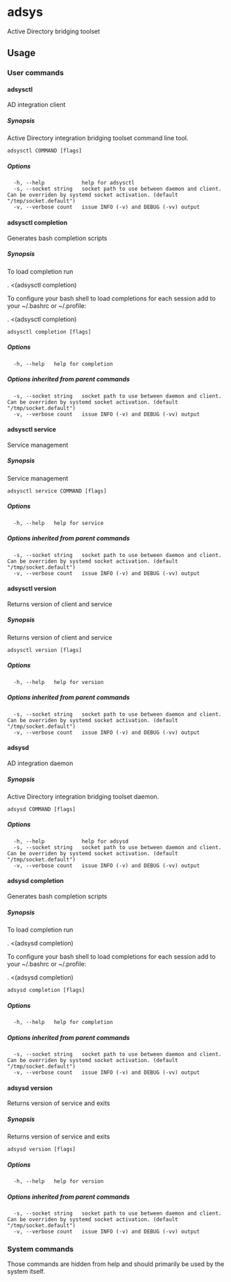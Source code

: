 # adsys
Active Directory bridging toolset

## Usage

### User commands

#### adsysctl

AD integration client

##### Synopsis

Active Directory integration bridging toolset command line tool.

```
adsysctl COMMAND [flags]
```

##### Options

```
  -h, --help            help for adsysctl
  -s, --socket string   socket path to use between daemon and client. Can be overriden by systemd socket activation. (default "/tmp/socket.default")
  -v, --verbose count   issue INFO (-v) and DEBUG (-vv) output
```

#### adsysctl completion

Generates bash completion scripts

##### Synopsis

To load completion run

. <(adsysctl completion)

To configure your bash shell to load completions for each session add to your ~/.bashrc or ~/.profile:

. <(adsysctl completion)


```
adsysctl completion [flags]
```

##### Options

```
  -h, --help   help for completion
```

##### Options inherited from parent commands

```
  -s, --socket string   socket path to use between daemon and client. Can be overriden by systemd socket activation. (default "/tmp/socket.default")
  -v, --verbose count   issue INFO (-v) and DEBUG (-vv) output
```

#### adsysctl service

Service management

##### Synopsis

Service management

```
adsysctl service COMMAND [flags]
```

##### Options

```
  -h, --help   help for service
```

##### Options inherited from parent commands

```
  -s, --socket string   socket path to use between daemon and client. Can be overriden by systemd socket activation. (default "/tmp/socket.default")
  -v, --verbose count   issue INFO (-v) and DEBUG (-vv) output
```

#### adsysctl version

Returns version of client and service

##### Synopsis

Returns version of client and service

```
adsysctl version [flags]
```

##### Options

```
  -h, --help   help for version
```

##### Options inherited from parent commands

```
  -s, --socket string   socket path to use between daemon and client. Can be overriden by systemd socket activation. (default "/tmp/socket.default")
  -v, --verbose count   issue INFO (-v) and DEBUG (-vv) output
```

#### adsysd

AD integration daemon

##### Synopsis

Active Directory integration bridging toolset daemon.

```
adsysd COMMAND [flags]
```

##### Options

```
  -h, --help            help for adsysd
  -s, --socket string   socket path to use between daemon and client. Can be overriden by systemd socket activation. (default "/tmp/socket.default")
  -v, --verbose count   issue INFO (-v) and DEBUG (-vv) output
```

#### adsysd completion

Generates bash completion scripts

##### Synopsis

To load completion run

. <(adsysd completion)

To configure your bash shell to load completions for each session add to your ~/.bashrc or ~/.profile:

. <(adsysd completion)


```
adsysd completion [flags]
```

##### Options

```
  -h, --help   help for completion
```

##### Options inherited from parent commands

```
  -s, --socket string   socket path to use between daemon and client. Can be overriden by systemd socket activation. (default "/tmp/socket.default")
  -v, --verbose count   issue INFO (-v) and DEBUG (-vv) output
```

#### adsysd version

Returns version of service and exits

##### Synopsis

Returns version of service and exits

```
adsysd version [flags]
```

##### Options

```
  -h, --help   help for version
```

##### Options inherited from parent commands

```
  -s, --socket string   socket path to use between daemon and client. Can be overriden by systemd socket activation. (default "/tmp/socket.default")
  -v, --verbose count   issue INFO (-v) and DEBUG (-vv) output
```

### System commands

Those commands are hidden from help and should primarily be used by the system itself.

